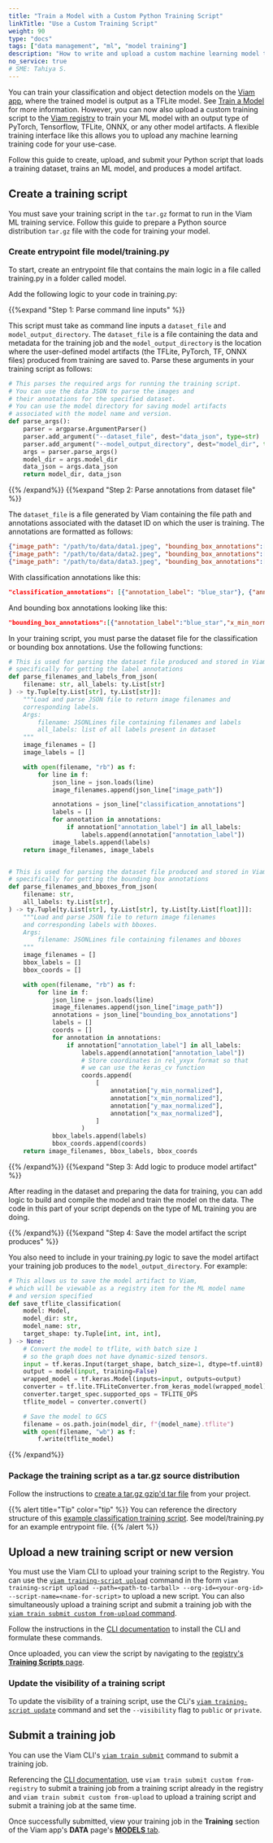 ```yaml
---
title: "Train a Model with a Custom Python Training Script"
linkTitle: "Use a Custom Training Script"
weight: 90
type: "docs"
tags: ["data management", "ml", "model training"]
description: "How to write and upload a custom machine learning model training script to the Viam registry and use it to submit training jobs."
no_service: true
# SME: Tahiya S.
---
```


You can train your classification and object detection models on the [Viam app](https://app.viam.com), where the trained model is output as a TFLite model.
See [Train a Model](/services/ml/train-model/) for more information.
However, you can now also upload a custom training script to the [Viam registry](https://app.viam.com/registry/) to train your ML model with an output type of PyTorch, Tensorflow, TFLite, ONNX, or any other model artifacts.
A flexible training interface like this allows you to upload any machine learning training code for your use-case.

Follow this guide to create, upload, and submit your Python script that loads a training dataset, trains an ML model, and produces a model artifact.

## Create a training script

You must save your training script in the `tar.gz` format to run in the Viam ML training service.
Follow this guide to prepare a Python source distribution `tar.gz` file with the code for training your model.

### Create entrypoint file <file>model/training.py</file>

To start, create an entrypoint file that contains the main logic in a file called <file>training.py</file> in a folder called <file>model</file>.

Add the following logic to your code in <file>training.py</file>:

{{%expand "Step 1: Parse command line inputs" %}}

This script must take as command line inputs a `dataset_file` and `model_output_directory`.
The `dataset_file` is a file containing the data and metadata for the training job and the `model_output_directory` is the location where the user-defined model artifacts (the TFLite, PyTorch, TF, ONNX files) produced from training are saved to.
Parse these arguments in your training script as follows:

```python {class="line-numbers linkable-line-numbers" data-line="364"}
# This parses the required args for running the training script.
# You can use the data JSON to parse the images and
# their annotations for the specified dataset.
# You can use the model directory for saving model artifacts
# associated with the model name and version.
def parse_args():
    parser = argparse.ArgumentParser()
    parser.add_argument("--dataset_file", dest="data_json", type=str)
    parser.add_argument("--model_output_directory", dest="model_dir", type=str)
    args = parser.parse_args()
    model_dir = args.model_dir
    data_json = args.data_json
    return model_dir, data_json
```

{{% /expand%}}
{{%expand "Step 2: Parse annotations from dataset file" %}}

The `dataset_file` is a file generated by Viam containing the file path and annotations associated with the dataset ID on which the user is training.
The annotations are formatted as follows:

```json {class="line-numbers linkable-line-numbers"}
{"image_path": "/path/to/data/data1.jpeg", "bounding_box_annotations":[{"annotation_label":"blue_star","x_min_normalized":0.38175675675675674,"x_max_normalized":0.5101351351351351,"y_min_normalized":0.35585585585585583,"y_max_normalized":0.527027027027027}], "classification_annotations": [{"annotation_label": "blue_star"}]}
{"image_path": "/path/to/data/data2.jpeg", "bounding_box_annotations":[{"annotation_label":"blue_star","x_min_normalized":0.2939189189189189,"x_max_normalized":0.4594594594594595,"y_min_normalized":0.25225225225225223,"y_max_normalized":0.5495495495495496}], "classification_annotations": [{"annotation_label": "blue_star"}]}
{"image_path": "/path/to/data/data3.jpeg", "bounding_box_annotations":[{"annotation_label":"blue_star","x_min_normalized":0.03557312252964427,"x_max_normalized":0.2015810276679842,"y_min_normalized":0.w30526315789473685,"y_max_normalized":0.5368421052631579}, {"annotation_label":"blue_square","x_min_normalized":0.039525691699604744,"x_max_normalized":0.2015810276679842,"y_min_normalized":0.2578947368421053,"y_max_normalized":0.5473684210526316}], "classification_annotations": [{"annotation_label": "blue_star"}, {"annotation_label": "blue_square"}]}
```

With classification annotations like this:

```json {class="line-numbers linkable-line-numbers"}
"classification_annotations": [{"annotation_label": "blue_star"}, {"annotation_label": "blue_square"}]}
```

And bounding box annotations looking like this:

```json {class="line-numbers linkable-line-numbers"}
"bounding_box_annotations":[{"annotation_label":"blue_star","x_min_normalized":0.38175675675675674,"x_max_normalized":0.5101351351351351,"y_min_normalized":0.35585585585585583,"y_max_normalized":0.527027027027027}]
```

In your training script, you must parse the dataset file for the classification or bounding box annotations.
Use the following functions:

```python {class="line-numbers linkable-line-numbers" data-line="364"}
# This is used for parsing the dataset file produced and stored in Viam,
# specifically for getting the label annotations
def parse_filenames_and_labels_from_json(
    filename: str, all_labels: ty.List[str]
) -> ty.Tuple[ty.List[str], ty.List[str]]:
    """Load and parse JSON file to return image filenames and
    corresponding labels.
    Args:
        filename: JSONLines file containing filenames and labels
        all_labels: list of all labels present in dataset
    """
    image_filenames = []
    image_labels = []

    with open(filename, "rb") as f:
        for line in f:
            json_line = json.loads(line)
            image_filenames.append(json_line["image_path"])

            annotations = json_line["classification_annotations"]
            labels = []
            for annotation in annotations:
                if annotation["annotation_label"] in all_labels:
                    labels.append(annotation["annotation_label"])
            image_labels.append(labels)
    return image_filenames, image_labels


# This is used for parsing the dataset file produced and stored in Viam
# specifically for getting the bounding box annotations
def parse_filenames_and_bboxes_from_json(
    filename: str,
    all_labels: ty.List[str],
) -> ty.Tuple[ty.List[str], ty.List[str], ty.List[ty.List[float]]]:
    """Load and parse JSON file to return image filenames
    and corresponding labels with bboxes.
    Args:
        filename: JSONLines file containing filenames and bboxes
    """
    image_filenames = []
    bbox_labels = []
    bbox_coords = []

    with open(filename, "rb") as f:
        for line in f:
            json_line = json.loads(line)
            image_filenames.append(json_line["image_path"])
            annotations = json_line["bounding_box_annotations"]
            labels = []
            coords = []
            for annotation in annotations:
                if annotation["annotation_label"] in all_labels:
                    labels.append(annotation["annotation_label"])
                    # Store coordinates in rel_yxyx format so that
                    # we can use the keras_cv function
                    coords.append(
                        [
                            annotation["y_min_normalized"],
                            annotation["x_min_normalized"],
                            annotation["y_max_normalized"],
                            annotation["x_max_normalized"],
                        ]
                    )
            bbox_labels.append(labels)
            bbox_coords.append(coords)
    return image_filenames, bbox_labels, bbox_coords
```

{{% /expand%}}
{{%expand "Step 3: Add logic to produce model artifact" %}}

After reading in the dataset and preparing the data for training, you can add logic to build and compile the model and train the model on the data.
The code in this part of your script depends on the type of ML training you are doing.

{{% /expand%}}
{{%expand "Step 4: Save the model artifact the script produces" %}}

You also need to include in your <file>training.py</file> logic to save the model artifact your training job produces to the `model_output_directory`.
For example:

```python
# This allows us to save the model artifact to Viam,
# which will be viewable as a registry item for the ML model name
# and version specified
def save_tflite_classification(
    model: Model,
    model_dir: str,
    model_name: str,
    target_shape: ty.Tuple[int, int, int],
) -> None:
    # Convert the model to tflite, with batch size 1
    # so the graph does not have dynamic-sized tensors.
    input = tf.keras.Input(target_shape, batch_size=1, dtype=tf.uint8)
    output = model(input, training=False)
    wrapped_model = tf.keras.Model(inputs=input, outputs=output)
    converter = tf.lite.TFLiteConverter.from_keras_model(wrapped_model)
    converter.target_spec.supported_ops = TFLITE_OPS
    tflite_model = converter.convert()

    # Save the model to GCS
    filename = os.path.join(model_dir, f"{model_name}.tflite")
    with open(filename, "wb") as f:
        f.write(tflite_model)
```

{{% /expand%}}

### Package the training script as a <file>tar.gz</file> source distribution

Follow the instructions to [create a <file>tar.gz</file> gzip'd tar file](https://docs.python.org/3.10/distutils/sourcedist) from your project.

{{% alert title="Tip" color="tip" %}}
You can reference the directory structure of this [example classification training script](https://app.viam.com/packages/e76d1b3b-0468-4efd-bb7f-fb1d2b352fcb/custom-training-classification/ml_training/latest/e76d1b3b-0468-4efd-bb7f-fb1d2b352fcb).
See <file>model/training.py</file> for an example entrypoint file.
{{% /alert %}}

## Upload a new training script or new version

You must use the Viam CLI to upload your training script to the Registry.
You can use the [`viam training-script upload`](/cli/#training-script) command in the form `viam training-script upload --path=<path-to-tarball> --org-id=<your-org-id> --script-name=<name-for-script>` to upload a new script.
You can also simultaneously upload a training script and submit a training job with the [`viam train submit custom from-upload` command](/cli/#position-arguments-submit-custom).

Follow the instructions in the [CLI documentation](/cli/) to install the CLI and formulate these commands.

Once uploaded, you can view the script by navigating to the [registry's **Training Scripts** page](https://app.viam.com/registry?type=Training+Script).

### Update the visibility of a training script

To update the visibility of a training script, use the CLi's [`viam training-script update`](/cli/#training-script) command and set the `--visibility` flag to `public` or `private`.

## Submit a training job

You can use the Viam CLI's [`viam train submit`](/cli/#positional-arguments-submit) command to submit a training job.

Referencing the [CLI documentation](/cli/#positional-arguments-submit), use `viam train submit custom from-registry` to submit a training job from a training script already in the registry and `viam train submit custom from-upload` to upload a training script and submit a training job at the same time.

Once successfully submitted, view your training job in the **Training** section of the Viam app's **DATA** page's [**MODELS** tab](https://app.viam.com/data/models).
